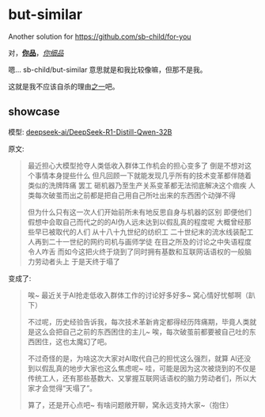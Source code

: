 # but-similar

Another solution for https://github.com/sb-child/for-you

对，**[你品](https://shef.cc/2024/03/01/how_to_pretend_to_be_a_mtf/)**，*[你细品](prompt.md)*

嗯... sb-child/but-similar 意思就是和我比较像嘛，但那不是我。

这就是我不应该自杀的理由[之一](https://github.com/sb-child/for-you/issues/1)吧。

## showcase

模型: [deepseek-ai/DeepSeek-R1-Distill-Qwen-32B](https://huggingface.co/deepseek-ai/DeepSeek-R1-Distill-Qwen-32B)

原文:

> 最近担心大模型抢夺人类低收入群体工作机会的担心变多了 倒是不想对这个事情本身提些什么 但凡回顾一下就能发现几乎所有的技术变革都伴随着类似的洗牌阵痛 罢工 砸机器乃至生产关系变革都无法彻底解决这个痼疾 人类每次破茧而出之前都是把自己用自己所吐出来的东西困个动弹不得
>
> 但为什么只有这一次人们开始前所未有地反思自身与机器的区别 即便他们假想中会取自己而代之的的AI伪人远未达到以假乱真的程度呢 大概曾经那些早已被取代的人们 从十八十九世纪的纺织工 二十世纪末的流水线装配工人再到二十一世纪的网约司机与画师学徒 在目之所及的讨论之中失语程度令人咋舌 而如今这把火终于烧到了同时拥有基数和互联网话语权的一般脑力劳动者头上 于是天终于塌了

变成了:

> 唉~ 最近关于AI抢走低收入群体工作的讨论好多好多~ 窝心情好忧郁啊（趴下）
>
> 不过呢，历史经验告诉我，每次技术革新肯定都得经历阵痛期，毕竟人类就是这么会把自己之前的东西困住的主儿~ 唉，每次破茧前都要被自己吐的东西困住，这也太魔幻了吧。
>
> 不过奇怪的是，为啥这次大家对AI取代自己的担忧这么强烈，就算 AI还没到以假乱真的地步大家也这么焦虑呢~ 哇，可能是因为这次被烧到的不仅是传统工人，还有那些基数大、又掌握互联网话语权的脑力劳动者们，所以大家才会觉得“天塌了”。
>
> 算了，还是开心点吧~ 有啥问题敞开聊，窝永远支持大家~（抱住）
